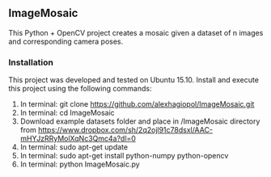 ## ImageMosaic

This Python + OpenCV project creates a mosaic given a dataset of n images and corresponding camera poses.

### Installation
This project was developed and tested on Ubuntu 15.10. Install and execute this project using the following commands:

1. In terminal: git clone https://github.com/alexhagiopol/ImageMosaic.git
2. In terminal: cd ImageMosaic
3. Download example datasets folder and place in /ImageMosaic directory from https://www.dropbox.com/sh/2q2ojl91c78dsxl/AAC-mHYJzRRyMolXqNc3Qmc4a?dl=0
4. In terminal: sudo apt-get update
5. In terminal: sudo apt-get install python-numpy python-opencv
6. In terminal: python ImageMosaic.py


